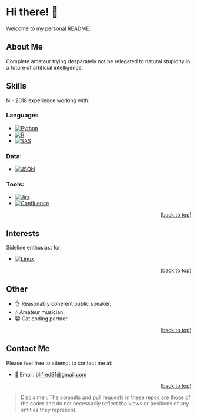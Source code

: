 
# Hi there! 👋

Welcome to my personal README. 

## About Me

Complete amateur trying desparately not be relegated to natural stupidity in a future of artificial intelligence.

## Skills
N - 2018 experience working with:

### **Languages**

* [![Python][Python-shield]][Python-url]
* [![R][R-shield]][R-url]
* [![SAS][SAS-shield]][SAS-url]

### **Data**:
* [![JSON][JSON-shield]][JSON-url]

### **Tools**:
* [![Jira][Jira-shield]][Jira-url]
* [![Confluence][Confluence-shield]][Confluence-url]

<p align="right">(<a href="#readme-top">back to top</a>)</p>

## Interests

Sideline enthusiast for:

* [![Linux][Linux-shield]][Linux-url]

<p align="right">(<a href="#readme-top">back to top</a>)</p>

## Other

- 👌 Reasonably coherent public speaker.
- 🎶 Amateur musician.
- 😸 Cat coding partner.

<p align="right">(<a href="#readme-top">back to top</a>)</p>

## Contact Me
Please feel free to attempt to contact me at:
- 📧 Email: [blifred91@gmail.com](mailto:blifred91@gmail.com)

<p align="right">(<a href="#readme-top">back to top</a>)</p>

> Disclaimer: The commits and pull requests in these repos are those of the coder and do not necessarily reflect the views or positions of any entities they represent.

<!-- Accentuating the allure with slick shields -->
[Python-shield]: https://img.shields.io/badge/Python-yellow?style=plastic&logo=python
[Python-url]: https://www.python.org/
[R-shield]: https://img.shields.io/badge/-R-blue?style=plastic&logo=r
[R-url]: https://www.r-project.org/
[SAS-shield]: https://img.shields.io/badge/-SAS-blue?style=plastic&logo=sas&logoColor=white
[SAS-url]: https://www.sas.com/
[JSON-shield]: https://img.shields.io/badge/-JSON-white?style=plastic&logo=json
[JSON-url]: https://www.json.org/
[Jira-shield]: https://img.shields.io/badge/Jira-0052CC?style=plastic&logo=Jira&logoColor=white
[Jira-url]: https://www.atlassian.com/software/jira
[Confluence-shield]: https://img.shields.io/badge/-Confluence-informational?style=plastic&logo=confluence
[Confluence-url]: https://www.atlassian.com/software/confluence
[Linux-shield]: https://img.shields.io/badge/-Linux-black?style=plastic&logo=linux
[Linux-url]: https://www.linux.org/
[Rust-shield]: https://img.shields.io/badge/-Rust-orange?style=plastic&logo=rust
[Rust-url]: https://www.rust-lang.org/

